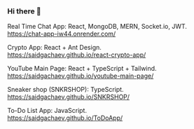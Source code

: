 ### Hi there 👋


Real Time Chat App: React, MongoDB, MERN, Socket.io, JWT.                                           
https://chat-app-iw44.onrender.com/

Crypto App: React + Ant Design.                                                  
https://saidgachaev.github.io/react-crypto-app/

YouTube Main Page: React + TypeScript + Tailwind.                                  
https://saidgachaev.github.io/youtube-main-page/

Sneaker shop (SNKRSHOP): TypeScript.                                                     
https://saidgachaev.github.io/SNKRSHOP/

To-Do List App: JavaScript.                                            
https://saidgachaev.github.io/ToDoApp/
